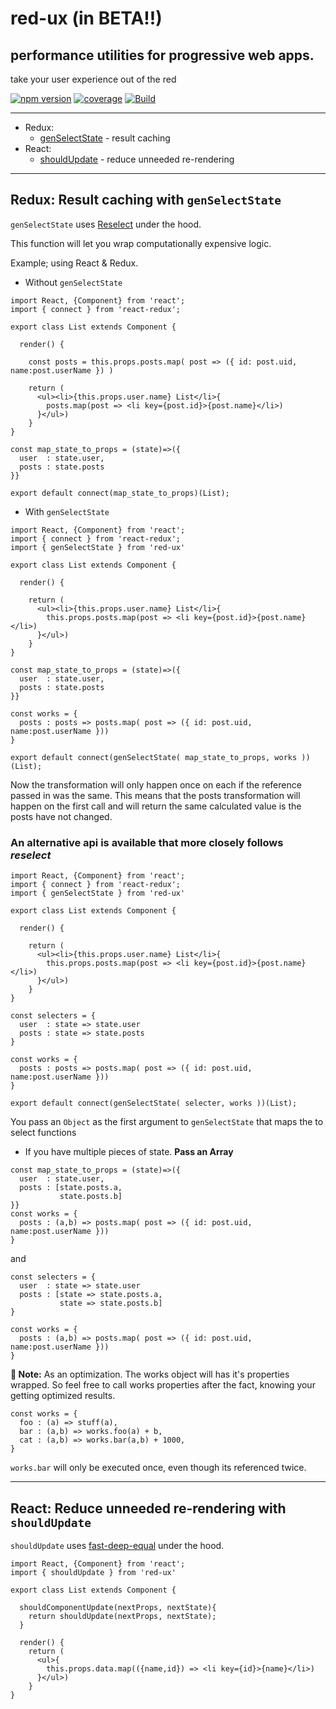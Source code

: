 # red-ux (in BETA!!)

## performance utilities for progressive web apps.

take your user experience out of the red

[![npm version](https://badge.fury.io/js/red-ux.svg)](https://www.npmjs.com/package/red-ux) [![coverage](https://img.shields.io/codecov/c/github/codemeasandwich/red-ux.svg)](https://codecov.io/gh/codemeasandwich/red-ux) [![Build](https://circleci.com/gh/codemeasandwich/red-ux.png)](https://circleci.com/gh/codemeasandwich/red-ux)

---

* Redux:
    * [genSelectState](#redux-result-caching-with-genselectstate) - result caching
* React:
    * [shouldUpdate](#react-reduce-unneeded-re-rendering-with-shouldupdate) - reduce unneeded re-rendering

---

## Redux: Result caching with `genSelectState`

`genSelectState` uses [Reselect](https://github.com/reactjs/reselect) under the hood.

This function will let you wrap computationally expensive logic.

Example; using React & Redux.

* Without `genSelectState`

```JS
import React, {Component} from 'react';
import { connect } from 'react-redux';

export class List extends Component {

  render() {

    const posts = this.props.posts.map( post => ({ id: post.uid, name:post.userName }) )

    return (
      <ul><li>{this.props.user.name} List</li>{
        posts.map(post => <li key={post.id}>{post.name}</li>)
      }</ul>)
    }
}

const map_state_to_props = (state)=>({
  user  : state.user,
  posts : state.posts
}}

export default connect(map_state_to_props)(List);
```

* With `genSelectState`

```JS
import React, {Component} from 'react';
import { connect } from 'react-redux';
import { genSelectState } from 'red-ux'

export class List extends Component {

  render() {

    return (
      <ul><li>{this.props.user.name} List</li>{
        this.props.posts.map(post => <li key={post.id}>{post.name}</li>)
      }</ul>)
    }
}

const map_state_to_props = (state)=>({
  user  : state.user,
  posts : state.posts
}}

const works = {
  posts : posts => posts.map( post => ({ id: post.uid, name:post.userName }))
}

export default connect(genSelectState( map_state_to_props, works ))(List);
```

Now the transformation will only happen once on each if the reference passed in was the same.
This means that the posts transformation will happen on the first call and will return the same calculated value is the posts have not changed.

### An **alternative api** is available that more closely follows *reselect*

```JS
import React, {Component} from 'react';
import { connect } from 'react-redux';
import { genSelectState } from 'red-ux'

export class List extends Component {

  render() {

    return (
      <ul><li>{this.props.user.name} List</li>{
        this.props.posts.map(post => <li key={post.id}>{post.name}</li>)
      }</ul>)
    }
}

const selecters = {
  user  : state => state.user
  posts : state => state.posts
}

const works = {
  posts : posts => posts.map( post => ({ id: post.uid, name:post.userName }))
}

export default connect(genSelectState( selecter, works ))(List);
```

You pass an `Object` as the first argument to `genSelectState` that maps the to select functions

 - If you have multiple pieces of state. **Pass an Array**

```JS
const map_state_to_props = (state)=>({
  user  : state.user,
  posts : [state.posts.a,
           state.posts.b]
}}
const works = {
  posts : (a,b) => posts.map( post => ({ id: post.uid, name:post.userName }))
}
```
and

```JS
const selecters = {
  user  : state => state.user
  posts : [state => state.posts.a,
           state => state.posts.b]
}

const works = {
  posts : (a,b) => posts.map( post => ({ id: post.uid, name:post.userName }))
}
```

**📌 Note:** As an optimization. The works object will has it's properties wrapped. So feel free to call works properties after the fact, knowing your getting optimized results.

```JS
const works = {
  foo : (a) => stuff(a),
  bar : (a,b) => works.foo(a) + b,
  cat : (a,b) => works.bar(a,b) + 1000,
}
```

`works.bar` will only be executed once, even though its referenced twice.

---

## React: Reduce unneeded re-rendering with `shouldUpdate`

`shouldUpdate` uses [fast-deep-equal](https://github.com/epoberezkin/fast-deep-equal) under the hood.

```JS
import React, {Component} from 'react';
import { shouldUpdate } from 'red-ux'

export class List extends Component {

  shouldComponentUpdate(nextProps, nextState){
    return shouldUpdate(nextProps, nextState);
  }

  render() {
    return (
      <ul>{
        this.props.data.map(({name,id}) => <li key={id}>{name}</li>)
      }</ul>)
    }
}
```
